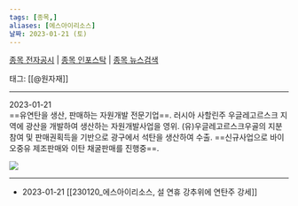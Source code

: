 ```yaml
---
tags: [종목,]
aliases: [에스아이리소스]
날짜: 2023-01-21 (토)
---
```

[종목 전자공시](https://finance.naver.com/item/dart.naver?code=065420) |  [종목 인포스탁](https://www.infostock.co.kr/site/3d/3d_show.asp?codename=065420) | [종목 뉴스검색](https://m.search.naver.com/search.naver?where=m_news&sm=mtb_jum&query=에스아이리소스)

태그: [[@원자재]]

___

2023-01-21    
==유연탄을 생산, 판매하는 자원개발 전문기업==. 러시아 사할린주 우글레고르스크 지역에 광산을 개발하여 생산하는 자원개발사업을 영위. (유)우글레고르스크우골의 지분참여 및 판매권획득을 기반으로 광구에서 석탄을 생산하여 수출. ==신규사업으로 바이오중유 제조판매와 이탄 채굴판매를 진행중==.

![](https://i.imgur.com/VSPTQ8a.png)


___

- 2023-01-21 [[230120_에스아이리소스, 설 연휴 강추위에 연탄주 강세]]

